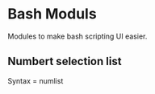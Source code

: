 # Bash Moduls

Modules to make bash scripting UI easier. 

## Numbert selection list

Syntax = numlist <list> <promt> <title> <line-style>
Return Var = $RV
List Divider = Space


## Multble selection

Syntax = multilist <list> <promt> <title> <line-style>
Return Var = $MV
List Divider = Space

Let you enter multible choises and return a list of them.


Yes/No Box
print_bc "Are you sure? y/N" ; read ; [[ $REPLY == [Yy] ]] && echo yes || echo no 

  
  ## Install
  
  Just copy to ${PATH} and make executible. 
  
  Then `source bash-moduls` in your script.
